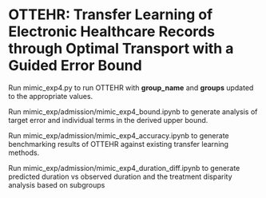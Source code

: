 # OTTEHR: Transfer Learning of Electronic Healthcare Records through Optimal Transport with a Guided Error Bound  #

Run mimic_exp4.py to run OTTEHR with **group_name** and **groups** updated to the appropriate values. 

Run mimic_exp/admission/mimic_exp4_bound.ipynb to generate analysis of target error and individual terms in the derived upper bound.

Run mimic_exp/admission/mimic_exp4_accuracy.ipynb to generate benchmarking results of OTTEHR against existing transfer learning methods. 

Run mimic_exp/admission/mimic_exp4_duration_diff.ipynb to generate predicted duration vs observed duration and the treatment disparity analysis based on subgroups 